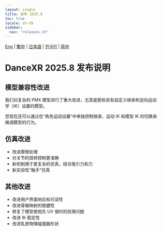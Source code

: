 ```yaml
---
layout: single
title: 发布 2025.8
toc: true
locale: zh-CN
sidebar:
  nav: "releases-zh"
---
```

[Eng](/dancexr/releases/2025.8) | [繁中](/tw/dancexr/releases/2025.8) | [日本語](/jp/dancexr/releases/2025.8) | [한국어](/kr/dancexr/releases/2025.8) | [简中](/zh/dancexr/releases/2025.8)

# DanceXR 2025.8 发布说明

## 模型兼容性改进

我们对复杂的 PMX 模型进行了重大改进，尤其是那些具有自定义继承和逆向运动学（IK）设置的模型。

您现在还可以通过在“角色运动设置”中单独控制继承、运动 IK 和模型 IK 的切换来微调模型的行为。

## 仿真改进

* 改进摩擦处理
* 对关节的扭转控制更准确
* 新机制用于更复杂的仿真，结合吸引力和力
* 新实验性“触手”仿真

## 其他改进

* 改进用户界面响应和可读性
* 改进骨骼映射的稳健性
* 修复了模型使用负 UV 值时的纹理问题
* 改进 IK 稳定性
* 改进乳房物理碰撞器形状